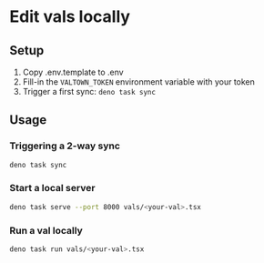 # Edit vals locally

## Setup

1. Copy .env.template to .env
2. Fill-in the `VALTOWN_TOKEN` environment variable with your token
3. Trigger a first sync: `deno task sync`

## Usage

### Triggering a 2-way sync

```sh
deno task sync
```

### Start a local server

```sh
deno task serve --port 8000 vals/<your-val>.tsx
```

### Run a val locally

```sh
deno task run vals/<your-val>.tsx
```
